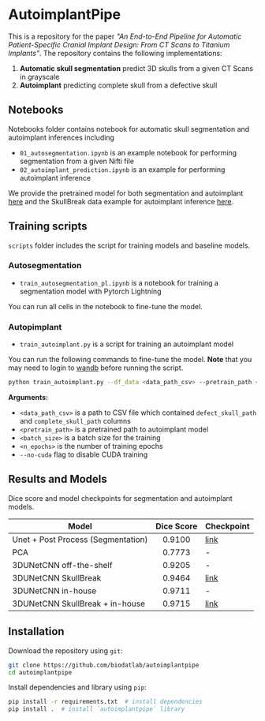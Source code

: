 # AutoimplantPipe

This is a repository for the paper _"An End-to-End Pipeline for Automatic Patient-Specific Cranial Implant Design:
From CT Scans to Titanium Implants"_. The repository contains the following implementations:

1. **Automatic skull segmentation** predict 3D skulls from a given CT Scans in grayscale
2. **Autoimplant** predicting complete skull from a defective skull

## Notebooks

Notebooks folder contains notebook for automatic skull segmentation and autoimplant inferences including

- `01_autosegmentation.ipynb` is an example notebook for performing segmentation from a given Nifti file
- `02_autoimplant_prediction.ipynb` is an example for performing autoimplant inference

We provide the pretrained model for both segmentation and autoimplant
[here](#Results-and-Models) and the SkullBreak data example for autoimplant inference [here](./skullbreak_parietotemporal_001.nii.gz).

## Training scripts

`scripts` folder includes the script for training models and baseline models.

### Autosegmentation
- `train_autosegmentation_pl.ipynb` is a notebook for training a segmentation model with Pytorch Lightning

You can run all cells in the notebook to fine-tune the model.

### Autopimplant
- `train_autoimplant.py` is a script for training an autoimplant model

You can run the following commands to fine-tune the model. 
**Note** that you may need to login to [wandb](https://wandb.ai/) before running the script.

```sh
python train_autoimplant.py --df_data <data_path_csv> --pretrain_path <pretrain_path> --batch_size <batch_size> --n_epochs <n_epochs>
```
**Arguments:**

- `<data_path_csv>` is a path to CSV file which contained `defect_skull_path` and `complete_skull_path` columns
- `<pretrain_path>` is a pretrained path to autoimplant model
- `<batch_size>` is a batch size for the training
- `<n_epochs>` is the number of training epochs
- `--no-cuda` flag to disable CUDA training

## Results and Models

Dice score and model checkpoints for segmentation and autoimplant models.

| Model |  Dice Score | Checkpoint |
| ----- | :-----------: | ---- |
| Unet + Post Process (Segmentation) | 0.9100 | [link](https://drive.google.com/file/d/1__LxfFFNa7lquG8mT2unGBgNqRvVVFlj/view?usp=share_link) |
| PCA   | 0.7773 | - |
| 3DUNetCNN off-the-shelf | 0.9205 | - |
| 3DUNetCNN SkullBreak | 0.9464 | [link](https://drive.google.com/file/d/1Zvj3xa1E2pHV-Ykvqa70S5IOhiMWVL39/view?usp=share_link) |
| 3DUNetCNN in-house | 0.9711 | - |
| 3DUNetCNN SkullBreak + in-house | 0.9715 | [link](https://drive.google.com/file/d/1XrgC84nhVJVHKtgC5jGLhXckup2A5BMK/view?usp=share_link) |

## Installation

Download the repository using `git`:

```sh
git clone https://github.com/biodatlab/autoimplantpipe
cd autoimplantpipe
```

Install dependencies and library using `pip`:

```sh
pip install -r requirements.txt  # install dependencies
pip install .  # install `autoimplantpipe` library
```
